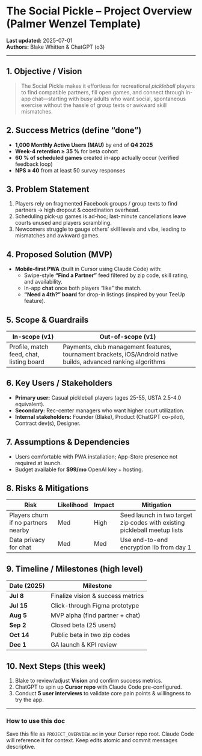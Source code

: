 # The Social Pickle – Project Overview (Palmer Wenzel Template)

**Last updated:** 2025-07-01  
**Authors:** Blake Whitten & ChatGPT (o3)

---

## 1. Objective / Vision
> The Social Pickle makes it effortless for recreational *pickleball* players to find compatible partners, fill open games, and connect through in-app chat—starting with busy adults who want social, spontaneous exercise without the hassle of group texts or awkward skill mismatches.

## 2. Success Metrics (define “done”)
- **1,000 Monthly Active Users (MAU)** by end of **Q4 2025**
- **Week-4 retention ≥ 35 %** for beta cohort
- **60 % of scheduled games** created in-app actually occur (verified feedback loop)
- **NPS ≥ 40** from at least 50 survey responses

## 3. Problem Statement
1. Players rely on fragmented Facebook groups / group texts to find partners → high dropout & coordination overhead.
2. Scheduling pick-up games is ad-hoc; last-minute cancellations leave courts unused and players scrambling.
3. Newcomers struggle to gauge others’ skill levels and vibe, leading to mismatches and awkward games.

## 4. Proposed Solution (MVP)
- **Mobile-first PWA** (built in Cursor using Claude Code) with:
  - Swipe-style **“Find a Partner”** feed filtered by zip code, skill rating, and availability.
  - In-app **chat** once both players “like” the match.
  - **“Need a 4th?” board** for drop-in listings (inspired by your TeeUp feature).

## 5. Scope & Guardrails
| In-scope (v1) | Out-of-scope (v1) |
|---------------|-------------------|
| Profile, match feed, chat, listing board | Payments, club management features, tournament brackets, iOS/Android native builds, advanced ranking algorithms |

## 6. Key Users / Stakeholders
- **Primary user:** Casual pickleball players (ages 25-55, USTA 2.5-4.0 equivalent).
- **Secondary:** Rec-center managers who want higher court utilization.
- **Internal stakeholders:** Founder (Blake), Product (ChatGPT co-pilot), Contract dev(s), Designer.

## 7. Assumptions & Dependencies
- Users comfortable with PWA installation; App-Store presence not required at launch.
- Budget available for **$99/mo** OpenAI key + hosting.

## 8. Risks & Mitigations
| Risk | Likelihood | Impact | Mitigation |
|------|-----------|--------|-----------|
| Players churn if no partners nearby | Med | High | Seed launch in two target zip codes with existing pickleball meetup lists |
| Data privacy for chat | Med | Med | Use end-to-end encryption lib from day 1 |

## 9. Timeline / Milestones (high level)
| Date (2025) | Milestone |
|-------------|-----------|
| **Jul 8** | Finalize vision & success metrics |
| **Jul 15** | Click-through Figma prototype |
| **Aug 5** | MVP alpha (find partner + chat) |
| **Sep 2** | Closed beta (25 users) |
| **Oct 14** | Public beta in two zip codes |
| **Dec 1** | GA launch & KPI review |

## 10. Next Steps (this week)
1. Blake to review/adjust **Vision** and confirm success metrics.  
2. ChatGPT to spin up **Cursor repo** with Claude Code pre-configured.  
3. Conduct **5 user interviews** to validate core pain points & willingness to try the app.

---

### How to use this doc
Save this file as `PROJECT_OVERVIEW.md` in your Cursor repo root. Claude Code will reference it for context. Keep edits atomic and commit messages descriptive.
